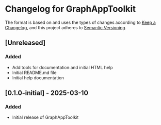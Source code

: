 # Changelog for GraphAppToolkit

The format is based on and uses the types of changes according to [Keep a Changelog](https://keepachangelog.com/en/1.0.0/),
and this project adheres to [Semantic Versioning](https://semver.org/spec/v2.0.0.html).

## [Unreleased]

### Added

- Add tools for documentation and initial HTML help
- Initial README.md file
- Initial help documentation

## [0.1.0-initial] - 2025-03-10

### Added

- Initial release of GraphAppToolkit
